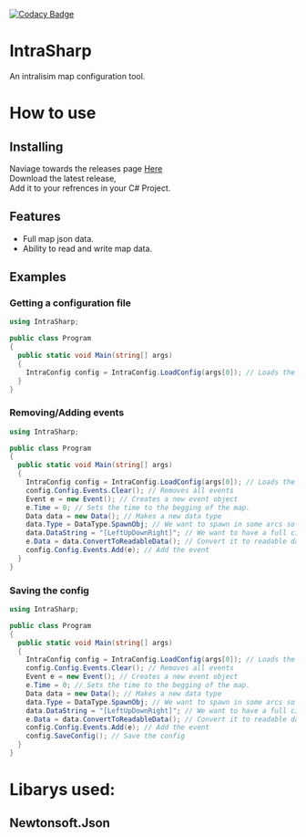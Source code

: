 [![Codacy Badge](https://api.codacy.com/project/badge/Grade/c6385723b5874507a01dd130214a1bc0)](https://www.codacy.com/manual/KadeDev/IntraSharp?utm_source=github.com&amp;utm_medium=referral&amp;utm_content=KadeDev/IntraSharp&amp;utm_campaign=Badge_Grade)
# IntraSharp
An intralisim map configuration tool.

# How to use
## Installing
Naviage towards the releases page [Here](https://github.com/KadeDev/IntraSharp/releases/latest)  
Download the latest release,  
Add it to your refrences in your C# Project.  
## Features
- Full map json data.
- Ability to read and write map data.
## Examples
### Getting a configuration file
```csharp
using IntraSharp;

public class Program
{
  public static void Main(string[] args)
  {
    IntraConfig config = IntraConfig.LoadConfig(args[0]); // Loads the config in the 1st argument, which is a file path. 
  }
}
```
### Removing/Adding events
```csharp
using IntraSharp;

public class Program
{
  public static void Main(string[] args)
  {
    IntraConfig config = IntraConfig.LoadConfig(args[0]); // Loads the config in the 1st argument, which is a file path. 
    config.Config.Events.Clear(); // Removes all events
    Event e = new Event(); // Creates a new event object
    e.Time = 0; // Sets the time to the begging of the map.
    Data data = new Data(); // Makes a new data type
    data.Type = DataType.SpawnObj; // We want to spawn in some arcs so use SpawnObj
    data.DataString = "[LeftUpDownRight]"; // We want to have a full circle so we do [LeftUpDownRight]
    e.Data = data.ConvertToReadableData(); // Convert it to readable data so Intra can load it
    config.Config.Events.Add(e); // Add the event
  }
}
```
### Saving the config
```csharp
using IntraSharp;

public class Program
{
  public static void Main(string[] args)
  {
    IntraConfig config = IntraConfig.LoadConfig(args[0]); // Loads the config in the 1st argument, which is a file path. 
    config.Config.Events.Clear(); // Removes all events
    Event e = new Event(); // Creates a new event object
    e.Time = 0; // Sets the time to the begging of the map.
    Data data = new Data(); // Makes a new data type
    data.Type = DataType.SpawnObj; // We want to spawn in some arcs so use SpawnObj
    data.DataString = "[LeftUpDownRight]"; // We want to have a full circle so we do [LeftUpDownRight]
    e.Data = data.ConvertToReadableData(); // Convert it to readable data so Intra can load it
    config.Config.Events.Add(e); // Add the event
    config.SaveConfig(); // Save the config
  }
}
```

# Libarys used:
## Newtonsoft.Json
